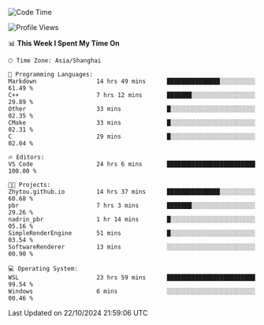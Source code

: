 <!--START_SECTION:waka-->
![Code Time](http://img.shields.io/badge/Code%20Time-2%2C065%20hrs%2048%20mins-blue)

![Profile Views](http://img.shields.io/badge/Profile%20Views-0-blue)

📊 **This Week I Spent My Time On** 

```text
🕑︎ Time Zone: Asia/Shanghai

💬 Programming Languages: 
Markdown                 14 hrs 49 mins      ███████████████░░░░░░░░░░   61.49 % 
C++                      7 hrs 12 mins       ███████░░░░░░░░░░░░░░░░░░   29.89 % 
Other                    33 mins             █░░░░░░░░░░░░░░░░░░░░░░░░   02.35 % 
CMake                    33 mins             █░░░░░░░░░░░░░░░░░░░░░░░░   02.31 % 
C                        29 mins             █░░░░░░░░░░░░░░░░░░░░░░░░   02.04 % 

🔥 Editors: 
VS Code                  24 hrs 6 mins       █████████████████████████   100.00 % 

🐱‍💻 Projects: 
Zhytou.github.io         14 hrs 37 mins      ███████████████░░░░░░░░░░   60.68 % 
pbr                      7 hrs 3 mins        ███████░░░░░░░░░░░░░░░░░░   29.26 % 
nadrin_pbr               1 hr 14 mins        █░░░░░░░░░░░░░░░░░░░░░░░░   05.16 % 
SimpleRenderEngine       51 mins             █░░░░░░░░░░░░░░░░░░░░░░░░   03.54 % 
SoftwareRenderer         13 mins             ░░░░░░░░░░░░░░░░░░░░░░░░░   00.90 % 

💻 Operating System: 
WSL                      23 hrs 59 mins      █████████████████████████   99.54 % 
Windows                  6 mins              ░░░░░░░░░░░░░░░░░░░░░░░░░   00.46 % 
```


 Last Updated on 22/10/2024 21:59:06 UTC
<!--END_SECTION:waka-->